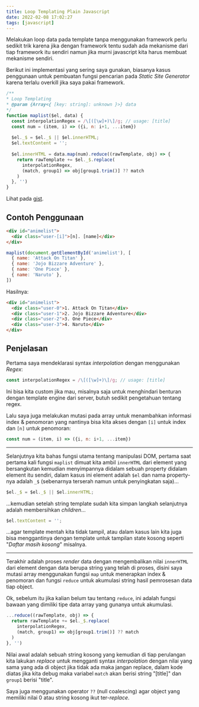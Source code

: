 ```yaml
---
title: Loop Templating Plain Javascript
date: 2022-02-08 17:02:27
tags: [javascript]
---
```

Melakukan loop data pada template tanpa menggunakan framework perlu sedikit trik karena jika dengan framework tentu sudah ada mekanisme dari tiap framework itu sendiri namun jika murni javascript kita harus membuat mekanisme sendiri.

Berikut ini implementasi yang sering saya gunakan, biasanya kasus penggunaan untuk pembuatan fungsi pencarian pada _Static Site Generator_ karena terlalu overkill jika saya pakai framework.

```js
/**
* Loop Templating
* @param {Array<{ [key: string]: unknown }>} data
*/
function maplist($el, data) {
  const interpolationRegex = /\[([\w]+)\]/g; // usage: [title]
  const num = (item, i) => ({i, n: i+1, ...item})
	
  $el._$ = $el._$ || $el.innerHTML;
  $el.textContent = '';
	
  $el.innerHTML = data.map(num).reduce((rawTemplate, obj) => {
    return rawTemplate += $el._$.replace(
      interpolationRegex,
      (match, group1) => obj[group1.trim()] ?? match
    )
  }, '')
}
```

Lihat pada [gist](https://gist.github.com/bramaudi/3011b94652a014667dbd5be0d36e5f63).

## Contoh Penggunaan

```html
<div id="animelist">
  <div class="user-[i]">[n]. [name]</div>
</div>
```

```js
maplist(document.getElementById('animelist'), [
  { name: 'Attack On Titan' },
  { name: 'Jojo Bizzare Adventure' },
  { name: 'One Piece' },
  { name: 'Naruto' },
])
```

Hasilnya:

```html
<div id="animelist">
  <div class="user-0">1. Attack On Titan</div>
  <div class="user-1">2. Jojo Bizzare Adventure</div>
  <div class="user-2">3. One Piece</div>
  <div class="user-3">4. Naruto</div>
</div>
```

## Penjelasan

Pertama saya mendeklarasi syntax _interpolation_ dengan menggunakan *Regex*:

```js
const interpolationRegex = /\[([\w]+)\]/g; // usage: [title]
```

Ini bisa kita custom jika mau, misalnya saja untuk menghindari benturan dengan template engine dari server, butuh sedikit pengetahuan tentang regex.

Lalu saya juga melakukan mutasi pada array untuk menambahkan informasi index & penomoran yang nantinya bisa kita akses dengan `[i]` untuk index dan `[n]` untuk penomoran:

```js
const num = (item, i) => ({i, n: i+1, ...item})
```

---

Selanjutnya kita bahas fungsi utama tentang manipulasi DOM, pertama saat pertama kali fungsi `maplist` dimuat kita ambil `innerHTML` dari element yang bersangkutan kemudian menyimpannya didalam sebuah property didalam element itu sendiri, dalam kasus ini element adalah `$el` dan nama property-nya adalah `_$` (sebenarnya terserah namun untuk penyingkatan saja)...

```js
$el._$ = $el._$ || $el.innerHTML;
```

...kemudian setelah string template sudah kita simpan langkah selanjutnya adalah membersihkan _children_...

```js
$el.textContent = '';
```

...agar template mentah kita tidak tampil, atau dalam kasus lain kita juga bisa menggantinya dengan template untuk tampilan state kosong seperti "_Daftar masih kosong_" misalnya.

___

Terakhir adalah proses _render_ data dengan mengembalikan nilai `innerHTML` dari element dengan data berupa string yang telah di proses, disini saya mutasi array menggunakan fungsi `map` untuk menerapkan index & penomoran dan fungsi `reduce` untuk akumulasi string hasil pemrosesan data tiap object.

Ok, sebelum itu jika kalian belum tau tentang `reduce`, ini adalah fungsi bawaan yang dimiliki tipe data array yang gunanya untuk akumulasi.

```js
...reduce((rawTemplate, obj) => {
  return rawTemplate += $el._$.replace(
    interpolationRegex,
    (match, group1) => obj[group1.trim()] ?? match
  )
}, '')
```

Nilai awal adalah sebuah string kosong yang kemudian di tiap perulangan kita lakukan _replace_ untuk mengganti syntax _interpolation_ dengan nilai yang sama yang ada di object jika tidak ada maka jangan replace, dalam kode diatas jika kita debug maka variabel `match` akan berisi string "[title]" dan `group1` berisi "title".

Saya juga menggunakan operator `??` (null coalescing) agar object yang memiliki nilai 0 atau string kosong ikut ter-_replace_.